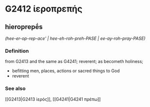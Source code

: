 # G2412 ἱεροπρεπής

## hieroprepḗs

_(hee-er-op-rep-ace' | hee-eh-roh-preh-PASE | ee-ay-roh-pray-PASE)_

### Definition

from G2413 and the same as G4241; reverent; as becometh holiness; 

- befitting men, places, actions or sacred things to God
- reverent

### See also

[[G2413|G2413 ἱερός]], [[G4241|G4241 πρέπω]]
